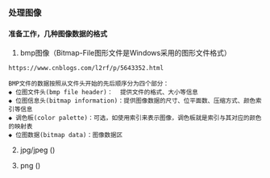 ### 处理图像

#### 准备工作，几种图像数据的格式
1. bmp图像（Bitmap-File图形文件是Windows采用的图形文件格式）
```
https://www.cnblogs.com/l2rf/p/5643352.html

BMP文件的数据按照从文件头开始的先后顺序分为四个部分：
◆ 位图文件头(bmp file header)：  提供文件的格式、大小等信息
◆ 位图信息头(bitmap information)：提供图像数据的尺寸、位平面数、压缩方式、颜色索引等信息
◆ 调色板(color palette)：可选，如使用索引来表示图像，调色板就是索引与其对应的颜色的映射表
◆ 位图数据(bitmap data)：图像数据区
```
2. jpg/jpeg ()

3. png ()